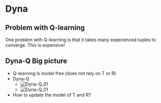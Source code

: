 # Dyna
## Problem with Q-learning
One problem with Q-learning is that it takes many experienced tuples to converge. This is expensive! 
## Dyna-Q Big picture
- Q-learning is model free (does not rely on T or R)
- Dyna-Q
    - ![Dyna-Q_01]()
    - ![Dyna-Q_01]()
- How to update the model of T and R?


